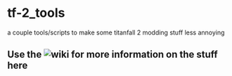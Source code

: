 # tf-2_tools
a couple tools/scripts to make some titanfall 2 modding stuff less annoying

## Use the ![wiki](https://github.com/EM4Volts/tf-2_tools/wiki) for more information on the stuff here
